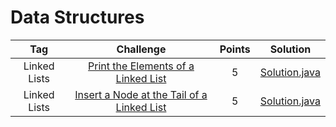 # Data Structures

|    Tag    |                                                                        Challenge                                                                       | Points |                                                                                                  Solution                                                                                                  |
|:---------------:|:------------------------------------------------------------------------------------------------------------------------------------------------------:|:------:|:----------------------------------------------------------------------------------------------------------------------------------------------------------------------------------------------------------:|
|      Linked Lists     | [Print the Elements of a Linked List](https://www.hackerrank.com/challenges/print-the-elements-of-a-linked-list/problem)                                                                                         |   5  | [Solution.java](PrintTheElementsOfALinkedList.java)                                                                   |
|      Linked Lists     | [Insert a Node at the Tail of a Linked List](https://www.hackerrank.com/challenges/insert-a-node-at-the-tail-of-a-linked-list/problem)                                                                                        |   5   | [Solution.java](InsertANodeAtTheTailOfALinkedList.java)                                                               |
